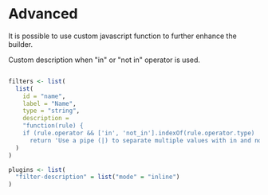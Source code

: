 # Advanced

It is possible to use custom javascript function to further enhance the builder.

Custom description when "in" or "not in" operator is used.

```r

filters <- list(
  list(
    id = "name",
    label = "Name",
    type = "string",
    description =
    "function(rule) {
    if (rule.operator && ['in', 'not_in'].indexOf(rule.operator.type) !== -1) {
      return 'Use a pipe (|) to separate multiple values with in and not in operators';}}"
  )
)

plugins <- list(
  "filter-description" = list("mode" = "inline")
)



```

